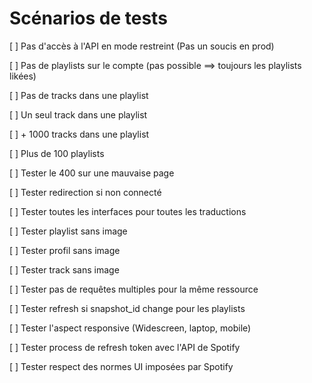# Scénarios de tests

[ ] Pas d'accès à l'API en mode restreint (Pas un soucis en prod)

[ ] Pas de playlists sur le compte (pas possible ==> toujours les playlists likées)

[ ] Pas de tracks dans une playlist

[ ] Un seul track dans une playlist

[ ] + 1000 tracks dans une playlist

[ ] Plus de 100 playlists

[ ] Tester le 400 sur une mauvaise page

[ ] Tester redirection si non connecté

[ ] Tester toutes les interfaces pour toutes les traductions

[ ] Tester playlist sans image

[ ] Tester profil sans image

[ ] Tester track sans image

[ ] Tester pas de requêtes multiples pour la même ressource

[ ] Tester refresh si snapshot_id change pour les playlists

[ ] Tester l'aspect responsive (Widescreen, laptop, mobile)

[ ] Tester process de refresh token avec l'API de Spotify

[ ] Tester respect des normes UI imposées par Spotify